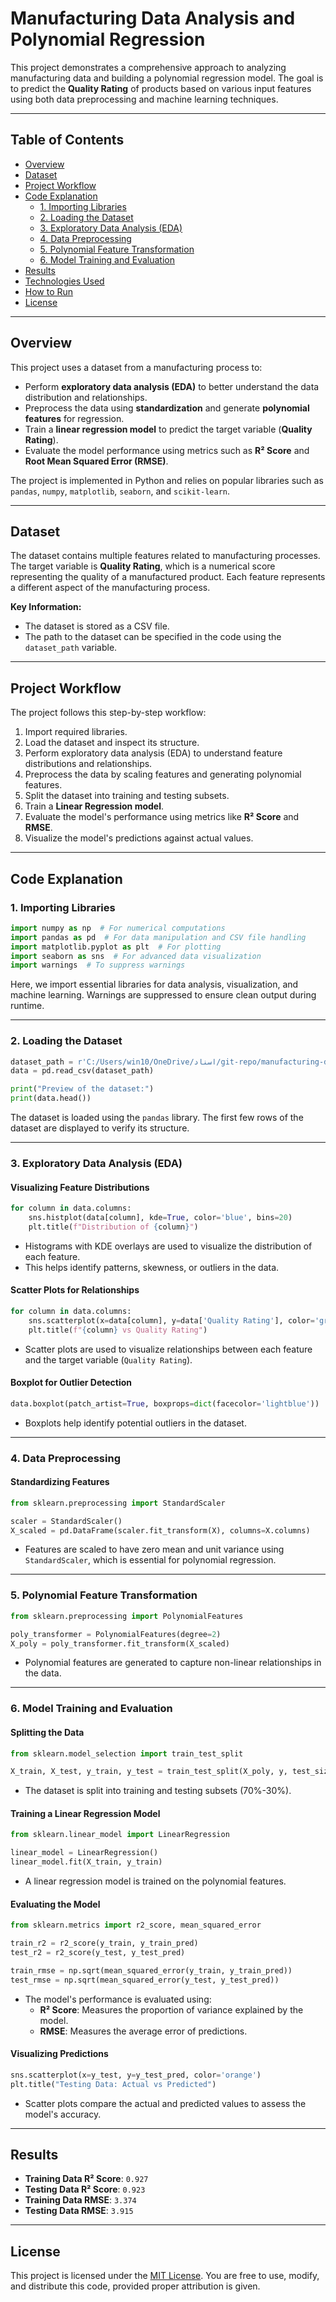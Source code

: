 # Manufacturing Data Analysis and Polynomial Regression

This project demonstrates a comprehensive approach to analyzing manufacturing data and building a polynomial regression model. The goal is to predict the **Quality Rating** of products based on various input features using both data preprocessing and machine learning techniques.

---

## Table of Contents
- [Overview](#overview)
- [Dataset](#dataset)
- [Project Workflow](#project-workflow)
- [Code Explanation](#code-explanation)
  - [1. Importing Libraries](#1-importing-libraries)
  - [2. Loading the Dataset](#2-loading-the-dataset)
  - [3. Exploratory Data Analysis (EDA)](#3-exploratory-data-analysis-eda)
  - [4. Data Preprocessing](#4-data-preprocessing)
  - [5. Polynomial Feature Transformation](#5-polynomial-feature-transformation)
  - [6. Model Training and Evaluation](#6-model-training-and-evaluation)
- [Results](#results)
- [Technologies Used](#technologies-used)
- [How to Run](#how-to-run)
- [License](#license)

---

## Overview

This project uses a dataset from a manufacturing process to:
- Perform **exploratory data analysis (EDA)** to better understand the data distribution and relationships.
- Preprocess the data using **standardization** and generate **polynomial features** for regression.
- Train a **linear regression model** to predict the target variable (**Quality Rating**).
- Evaluate the model performance using metrics such as **R² Score** and **Root Mean Squared Error (RMSE)**.

The project is implemented in Python and relies on popular libraries such as `pandas`, `numpy`, `matplotlib`, `seaborn`, and `scikit-learn`.

---

## Dataset

The dataset contains multiple features related to manufacturing processes. The target variable is **Quality Rating**, which is a numerical score representing the quality of a manufactured product. Each feature represents a different aspect of the manufacturing process.

**Key Information:**
- The dataset is stored as a CSV file.
- The path to the dataset can be specified in the code using the `dataset_path` variable.

---

## Project Workflow

The project follows this step-by-step workflow:
1. Import required libraries.
2. Load the dataset and inspect its structure.
3. Perform exploratory data analysis (EDA) to understand feature distributions and relationships.
4. Preprocess the data by scaling features and generating polynomial features.
5. Split the dataset into training and testing subsets.
6. Train a **Linear Regression model**.
7. Evaluate the model's performance using metrics like **R² Score** and **RMSE**.
8. Visualize the model's predictions against actual values.

---

## Code Explanation

### 1. Importing Libraries

```python
import numpy as np  # For numerical computations
import pandas as pd  # For data manipulation and CSV file handling
import matplotlib.pyplot as plt  # For plotting
import seaborn as sns  # For advanced data visualization
import warnings  # To suppress warnings
```

Here, we import essential libraries for data analysis, visualization, and machine learning. Warnings are suppressed to ensure clean output during runtime.

---

### 2. Loading the Dataset

```python
dataset_path = r'C:/Users/win10/OneDrive/اسناد/git-repo/manufacturing-data-for-polynomial-regression/manufacturing.csv'
data = pd.read_csv(dataset_path)

print("Preview of the dataset:")
print(data.head())
```

The dataset is loaded using the `pandas` library. The first few rows of the dataset are displayed to verify its structure.

---

### 3. Exploratory Data Analysis (EDA)

#### Visualizing Feature Distributions
```python
for column in data.columns:
    sns.histplot(data[column], kde=True, color='blue', bins=20)
    plt.title(f"Distribution of {column}")
```
- Histograms with KDE overlays are used to visualize the distribution of each feature.
- This helps identify patterns, skewness, or outliers in the data.

#### Scatter Plots for Relationships
```python
for column in data.columns:
    sns.scatterplot(x=data[column], y=data['Quality Rating'], color='green')
    plt.title(f"{column} vs Quality Rating")
```
- Scatter plots are used to visualize relationships between each feature and the target variable (`Quality Rating`).

#### Boxplot for Outlier Detection
```python
data.boxplot(patch_artist=True, boxprops=dict(facecolor='lightblue'))
```
- Boxplots help identify potential outliers in the dataset.

---

### 4. Data Preprocessing

#### Standardizing Features
```python
from sklearn.preprocessing import StandardScaler

scaler = StandardScaler()
X_scaled = pd.DataFrame(scaler.fit_transform(X), columns=X.columns)
```
- Features are scaled to have zero mean and unit variance using `StandardScaler`, which is essential for polynomial regression.

---

### 5. Polynomial Feature Transformation

```python
from sklearn.preprocessing import PolynomialFeatures

poly_transformer = PolynomialFeatures(degree=2)
X_poly = poly_transformer.fit_transform(X_scaled)
```
- Polynomial features are generated to capture non-linear relationships in the data.

---

### 6. Model Training and Evaluation

#### Splitting the Data
```python
from sklearn.model_selection import train_test_split

X_train, X_test, y_train, y_test = train_test_split(X_poly, y, test_size=0.3, random_state=42)
```
- The dataset is split into training and testing subsets (70%-30%).

#### Training a Linear Regression Model
```python
from sklearn.linear_model import LinearRegression

linear_model = LinearRegression()
linear_model.fit(X_train, y_train)
```
- A linear regression model is trained on the polynomial features.

#### Evaluating the Model
```python
from sklearn.metrics import r2_score, mean_squared_error

train_r2 = r2_score(y_train, y_train_pred)
test_r2 = r2_score(y_test, y_test_pred)

train_rmse = np.sqrt(mean_squared_error(y_train, y_train_pred))
test_rmse = np.sqrt(mean_squared_error(y_test, y_test_pred))
```
- The model's performance is evaluated using:
  - **R² Score**: Measures the proportion of variance explained by the model.
  - **RMSE**: Measures the average error of predictions.

#### Visualizing Predictions
```python
sns.scatterplot(x=y_test, y=y_test_pred, color='orange')
plt.title("Testing Data: Actual vs Predicted")
```
- Scatter plots compare the actual and predicted values to assess the model's accuracy.

---

## Results

- **Training Data R² Score**: `0.927`
- **Testing Data R² Score**: `0.923`
- **Training Data RMSE**: `3.374`
- **Testing Data RMSE**: `3.915`


---

## License

This project is licensed under the [MIT License](LICENSE). You are free to use, modify, and distribute this code, provided proper attribution is given.
